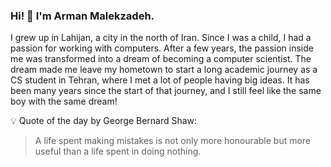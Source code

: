 ### Hi! 👋 I'm Arman Malekzadeh.

I grew up in Lahijan, a city in the north of Iran. Since I was a child, I had a passion for working with computers. After a few years, the passion inside me was transformed into a dream of becoming a computer scientist. The dream made me leave my hometown to start a long academic journey as a CS student in Tehran, where I met a lot of people having big ideas. It has been many years since the start of that journey, and I still feel like the same boy with the same dream!


💡 Quote of the day by George Bernard Shaw: 
>A life spent making mistakes is not only more honourable but more useful than a life spent in doing nothing.
